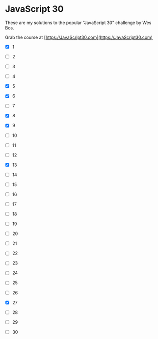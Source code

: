 # JavaScript 30

These are my solutions to the popular "JavaScript 30" challenge by Wes Bos.

Grab the course at [https://JavaScript30.com](https://JavaScript30.com)

- [x] 1
- [ ] 2
- [ ] 3
- [ ] 4
- [x] 5
- [x] 6
- [ ] 7
- [x] 8
- [x] 9
- [ ] 10
- [ ] 11
- [ ] 12
- [x] 13
- [ ] 14
- [ ] 15
- [ ] 16
- [ ] 17
- [ ] 18
- [ ] 19
- [ ] 20
- [ ] 21
- [ ] 22
- [ ] 23
- [ ] 24
- [ ] 25
- [ ] 26
- [x] 27
- [ ] 28
- [ ] 29
- [ ] 30


